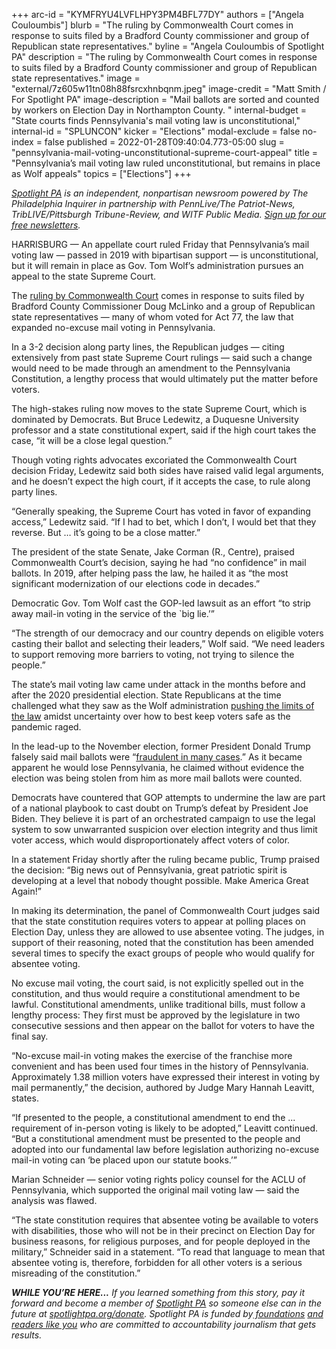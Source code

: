 +++
arc-id = "KYMFRYU4LVFLHPY3PM4BFL77DY"
authors = ["Angela Couloumbis"]
blurb = "The ruling by Commonwealth Court comes in response to suits filed by a Bradford County commissioner and group of Republican state representatives."
byline = "Angela Couloumbis of Spotlight PA"
description = "The ruling by Commonwealth Court comes in response to suits filed by a Bradford County commissioner and group of Republican state representatives."
image = "external/7z605w11tn08h88fsrcxhnbqnm.jpeg"
image-credit = "Matt Smith / For Spotlight PA"
image-description = "Mail ballots are sorted and counted by workers on Election Day in Northampton County. "
internal-budget = "State courts finds Pennsylvania's mail voting law is unconstitutional,"
internal-id = "SPLUNCON"
kicker = "Elections"
modal-exclude = false
no-index = false
published = 2022-01-28T09:40:04.773-05:00
slug = "pennsylvania-mail-voting-unconstitutional-supreme-court-appeal"
title = "Pennsylvania’s mail voting law ruled unconstitutional, but remains in place as Wolf appeals"
topics = ["Elections"]
+++

<a href="https://lesspage.com/"><i>Spotlight PA</i></a><i> is an independent, nonpartisan newsroom powered by The Philadelphia Inquirer in partnership with PennLive/The Patriot-News, TribLIVE/Pittsburgh Tribune-Review, and WITF Public Media. </i><a href="https://lesspage.com/newsletters"><i>Sign up for our free newsletters</i></a><i>.</i>

HARRISBURG — An appellate court ruled Friday that Pennsylvania’s mail voting law — passed in 2019 with bipartisan support — is unconstitutional, but it will remain in place as Gov. Tom Wolf’s administration pursues an appeal to the state Supreme Court.

The <a href="https://www.pacourts.us/assets/opinions/Commonwealth/out/244MD21_1-28-22.pdf?cb=1" target="_blank">ruling by Commonwealth Court</a> comes in response to suits filed by Bradford County Commissioner Doug McLinko and a group of Republican state representatives — many of whom voted for Act 77, the law that expanded no-excuse mail voting in Pennsylvania.

In a 3-2 decision along party lines, the Republican judges — citing extensively from past state Supreme Court rulings — said such a change would need to be made through an amendment to the Pennsylvania Constitution, a lengthy process that would ultimately put the matter before voters.

<script src="https://lesspage.com/embed.js" async></script><div data-spl-embed-version="1" data-spl-src="https://lesspage.com/embeds/newsletter/"></div>

The high-stakes ruling now moves to the state Supreme Court, which is dominated by Democrats. But Bruce Ledewitz, a Duquesne University professor and a state constitutional expert, said if the high court takes the case, “it will be a close legal question.”

Though voting rights advocates excoriated the Commonwealth Court decision Friday, Ledewitz said both sides have raised valid legal arguments, and he doesn’t expect the high court, if it accepts the case, to rule along party lines.

“Generally speaking, the Supreme Court has voted in favor of expanding access,” Ledewitz said. “If I had to bet, which I don’t, I would bet that they reverse. But … it’s going to be a close matter.”

The president of the state Senate, Jake Corman (R., Centre), praised Commonwealth Court’s decision, saying he had “no confidence” in mail ballots. In 2019, after helping pass the law, he hailed it as “the most significant modernization of our elections code in decades.”

Democratic Gov. Tom Wolf cast the GOP-led lawsuit as an effort “to strip away mail-in voting in the service of the `big lie.’”

“The strength of our democracy and our country depends on eligible voters casting their ballot and selecting their leaders,” Wolf said. “We need leaders to support removing more barriers to voting, not trying to silence the people.”

The state’s mail voting law came under attack in the months before and after the 2020 presidential election. State Republicans at the time challenged what they saw as the<b> </b>Wolf administration <a href="https://lesspage.com/news/2020/12/pennsylvania-election-2020-act-77-mail-voting-republican-audit/" target="_blank">pushing the limits of the law</a> amidst uncertainty over how to best keep voters safe as the pandemic raged.

In the lead-up to the November election, former President Donald Trump falsely said mail ballots were “<a href="https://www.nytimes.com/article/mail-in-voting-explained.html" target="_blank">fraudulent in many cases</a>.” As it became apparent he would lose Pennsylvania, he claimed without evidence the election was being stolen from him as more mail ballots were counted.

Democrats have countered that GOP attempts to undermine the law are part of a national playbook to cast doubt on Trump’s defeat by President Joe Biden. They believe it is part of an orchestrated campaign to use the legal system to sow unwarranted suspicion over election integrity and thus limit voter access, which would disproportionately affect voters of color.

In a statement Friday shortly after the ruling became public, Trump praised the decision: “Big news out of Pennsylvania, great patriotic spirit is developing at a level that nobody thought possible. Make America Great Again!”

In making its determination, the panel of Commonwealth Court judges said that the state constitution requires voters to appear at polling places on Election Day, unless they are allowed to use absentee voting. The judges, in support of their reasoning, noted that the constitution has been amended several times to specify the exact groups of people who would qualify for absentee voting.

<script src="https://lesspage.com/embed.js" async></script><div data-spl-embed-version="1" data-spl-src="https://lesspage.com/embeds/donate/"></div>

No excuse mail voting, the court said, is not explicitly spelled out in the constitution, and thus would require a constitutional amendment to be lawful. Constitutional amendments, unlike traditional bills, must follow a lengthy process: They first must be approved by the legislature in two consecutive sessions and then appear on the ballot for voters to have the final say.

“No-excuse mail-in voting makes the exercise of the franchise more convenient and has been used four times in the history of Pennsylvania. Approximately 1.38 million voters have expressed their interest in voting by mail permanently,” the decision, authored by Judge Mary Hannah Leavitt, states.

“If presented to the people, a constitutional amendment to end the ... requirement of in-person voting is likely to be adopted,” Leavitt continued. “But a constitutional amendment must be presented to the people and adopted into our fundamental law before legislation authorizing no-excuse mail-in voting can ‘be placed upon our statute books.’”

Marian Schneider — senior voting rights policy counsel for the ACLU of Pennsylvania, which supported the original mail voting law — said the analysis was flawed.

“The state constitution requires that absentee voting be available to voters with disabilities, those who will not be in their precinct on Election Day for business reasons, for religious purposes, and for people deployed in the military,” Schneider said in a statement. “To read that language to mean that absentee voting is, therefore, forbidden for all other voters is a serious misreading of the constitution.”

<i><b>WHILE YOU’RE HERE...</b></i><i> If you learned something from this story, pay it forward and become a member of </i><a href="https://lesspage.com/"><i>Spotlight PA</i></a><i> so someone else can in the future at </i><a href="http://spotlightpa.org/donate"><i>spotlightpa.org/donate</i></a><i>. Spotlight PA is funded by</i><a href="https://lesspage.com/support"><i> foundations</i></a><i> </i><a href="https://lesspage.com/support"><i>and readers like you</i></a><i> who are committed to accountability journalism that gets results.</i>
